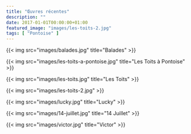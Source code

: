 ```yaml
---
title: "Œuvres récentes"
description: ""
date: 2017-01-01T00:00:00+01:00
featured_image: "images/les-toits-2.jpg"
tags: [ "Pontoise" ]
---
```


{{< img src="images/balades.jpg" title="Balades" >}}

{{< img src="images/les-toits-a-pontoise.jpg" title="Les Toits à Pontoise" >}}

{{< img src="images/les-toits.jpg" title="Les Toits" >}}

{{< img src="images/les-toits-2.jpg" >}}

{{< img src="images/lucky.jpg" title="Lucky" >}}

{{< img src="images/14-juillet.jpg" title="14 Juillet" >}}

{{< img src="images/victor.jpg" title="Victor" >}}
